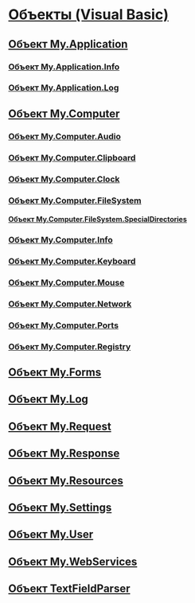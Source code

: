 # [Объекты (Visual Basic)](index.md)
## [Объект My.Application](my-application-object.md)
### [Объект My.Application.Info](my-application-info-object.md)
### [Объект My.Application.Log](my-application-log-object.md)
## [Объект My.Computer](my-computer-object.md)
### [Объект My.Computer.Audio](my-computer-audio-object.md)
### [Объект My.Computer.Clipboard](my-computer-clipboard-object.md)
### [Объект My.Computer.Clock](my-computer-clock-object.md)
### [Объект My.Computer.FileSystem](my-computer-filesystem-object.md)
#### [Объект My.Computer.FileSystem.SpecialDirectories](my-computer-filesystem-specialdirectories-object.md)
### [Объект My.Computer.Info](my-computer-info-object.md)
### [Объект My.Computer.Keyboard](my-computer-keyboard-object.md)
### [Объект My.Computer.Mouse](my-computer-mouse-object.md)
### [Объект My.Computer.Network](my-computer-network-object.md)
### [Объект My.Computer.Ports](my-computer-ports-object.md)
### [Объект My.Computer.Registry](my-computer-registry-object.md)
## [Объект My.Forms](my-forms-object.md)
## [Объект My.Log](my-log-object.md)
## [Объект My.Request](my-request-object.md)
## [Объект My.Response](my-response-object.md)
## [Объект My.Resources](my-resources-object.md)
## [Объект My.Settings](my-settings-object.md)
## [Объект My.User](my-user-object.md)
## [Объект My.WebServices](my-webservices-object.md)
## [Объект TextFieldParser](textfieldparser-object.md)

